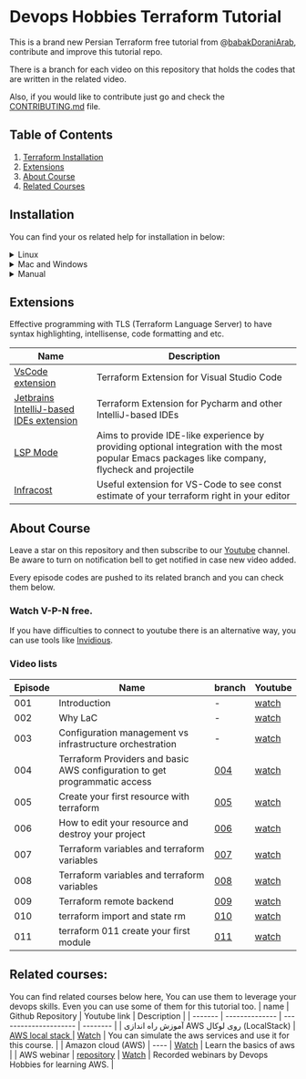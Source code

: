 # Devops Hobbies Terraform Tutorial

This is a brand new Persian Terraform free tutorial from @[babakDoraniArab](https://github.com/babakDoraniArab),
contribute and improve this tutorial repo.

There is a branch for each video on this repository that holds the codes that are written in the related video.

Also, if you would like to contribute just go and check the [CONTRIBUTING.md](./CONTRIBUTING.md) file.

## Table of Contents

1. [Terraform Installation](#installation)
2. [Extensions](#extensions)
3. [About Course](#about-course)
4. [Related Courses](#related-courses)

## Installation

You can find your os related help for installation in below:

<details >
<summary > Linux </summary>

<ul>

<details>
<summary> Debian/Ubuntu </summary>

#### Ubuntu/Debian

Ensure that your system is up to date and you have installed the gnupg, software-properties-common, and curl packages installed. You will use these packages to verify HashiCorp's GPG signature and install HashiCorp's Debian package repository.

```bash
sudo apt-get update && sudo apt-get install -y gnupg software-properties-common
```

Install the HashiCorp GPG key.

```bash
wget -O- https://apt.releases.hashicorp.com/gpg | \
  gpg --dearmor | \
  sudo tee /usr/share/keyrings/hashicorp-archive-keyring.gpg
```

Verify the key's fingerprint.

```bash
   gpg --no-default-keyring \
    --keyring /usr/share/keyrings/hashicorp-archive-keyring.gpg \
    --fingerprint
```

The gpg command will report the key fingerprint:

```
    /usr/share/keyrings/hashicorp-archive-keyring.gpg
    -------------------------------------------------
    pub   rsa4096 XXXX-XX-XX [SC]
          AAAA AAAA AAAA AAAA
    uid           [ unknown] HashiCorp Security (HashiCorp Package Signing) <security+packaging@hashicorp.com>
    sub   rsa4096 XXXX-XX-XX [E]
```

Add the official HashiCorp repository to your system. The lsb_release -cs command finds the distribution release codename for your current system, such as buster, groovy, or sid.

```bash
echo "deb [signed-by=/usr/share/keyrings/hashicorp-archive-keyring.gpg] \
  https://apt.releases.hashicorp.com $(lsb_release -cs) main" | \
  sudo tee /etc/apt/sources.list.d/hashicorp.list
```

Download the package information from HashiCorp.

```bash
sudo apt update
```

Install Terraform from the new repository.

```bash
sudo apt-get install terraform
```

</details>

<details>
<summary> CentOS/RHEL </summary>

Install yum-config-manager to manage your repositories.

```bash
sudo yum install -y yum-utils
```

Use yum-config-manager to add the official HashiCorp Linux repository.

```bash
sudo yum-config-manager --add-repo https://rpm.releases.hashicorp.com/RHEL/hashicorp.repo
```

Install Terraform from the new repository.

```bash
sudo yum -y install terraform
```

</details>
</li>

<details>
<summary>Fedora</summary>

### Fedora

Install `dnf config-manager` to manage your repositories.

```bash
sudo dnf install -y dnf-plugins-core
```

Use `dnf config-manager` to add the official HashiCorp Linux repository.

```bash
sudo dnf config-manager --add-repo https://rpm.releases.hashicorp.com/fedora/hashicorp.repo
```

Install Terraform from the new repository.

```bash
sudo dnf -y install terraform
```

</details>

<details>
<summary> Amazon-linux </summary>

Install yum-config-manager to manage your repositories.

```bash
sudo yum install -y yum-utils
```

Use yum-config-manager to add the official HashiCorp Linux repository.

```bash
sudo yum-config-manager --add-repo https://rpm.releases.hashicorp.com/AmazonLinux/hashicorp.repo
```

Install Terraform from the new repository.

```bash
sudo yum -y install terraform
```

</details>
</ul>
</details>

<details>
<summary> Mac and Windows </summary>

<ul>
<details>
<summary> Homebrew OS X </summary>

First, install the HashiCorp tap, a repository of all our Homebrew packages.

```bash
brew tap hashicorp/tap
```

Now, install Terraform with hashicorp/tap/terraform.

```bash
brew install hashicorp/tap/terraform
```

To update to the latest version of Terraform, first update Homebrew.

```bash
brew update
```

Then, run the upgrade command to download and use the latest Terraform version.

```bash
brew upgrade hashicorp/tap/terraform
```

</details>

<details>
<summary> Chocolatey on Windows </summary>

Chocolatey is a free and open-source package management system for Windows. Install the Terraform package from the command-line.

```cmd
choco install terraform
```

</details>

</ul>

</details>

<details>
<summary> Manual </summary>

To install Terraform, find the [appropriate package](https://developer.hashicorp.com/terraform/downloads) for your system and download it as a zip archive.

After downloading Terraform, unzip the package. Terraform runs as a single binary named `terraform`. Any other files in the package can be safely removed and Terraform will still function.

Finally, make sure that the `terraform` binary is available on your `PATH`. This process will differ depending on your operating system.

<ul>
<details>
<summary> Mac or Linux </summary>

Print a colon-separated list of locations in your PATH.

```bash
echo $PATH
```

Move the Terraform binary to one of the listed locations. This command assumes that the binary is currently in your downloads folder and that your `PATH` includes `/usr/local/bin`, but you can customize it if your locations are different.

```bash
mv ~/Downloads/terraform /usr/local/bin/
```

For more detail about adding binaries to your path, see this [Stack Overflow article](https://stackoverflow.com/questions/14637979/how-to-permanently-set-path-on-linux).

</details>

<details>
<summary> Windows </summary>

[This Stack Overflow article](https://stackoverflow.com/questions/1618280/where-can-i-set-path-to-make-exe-on-windows) contains instructions for setting the PATH on Windows through the user interface.

</details>
</ul>
</details>

## Extensions

Effective programming with TLS (Terraform Language Server) to have syntax highlighting, intellisense, code formatting and etc.

| Name                                                                                                   | Description                                                                                                                                      |
| ------------------------------------------------------------------------------------------------------ | ------------------------------------------------------------------------------------------------------------------------------------------------ |
| [VsCode extension](https://marketplace.visualstudio.com/items?itemName=hashicorp.terraform)            | Terraform Extension for Visual Studio Code                                                                                                       |
| [Jetbrains IntelliJ-based IDEs extension](https://plugins.jetbrains.com/plugin/7808-terraform-and-hcl) | Terraform Extension for Pycharm and other IntelliJ-based IDEs                                                                                    |
| [LSP Mode](https://emacs-lsp.github.io/lsp-mode/page/lsp-terraform-ls/)                                | Aims to provide IDE-like experience by providing optional integration with the most popular Emacs packages like company, flycheck and projectile |
| [Infracost](https://www.infracost.io/docs/integrations/vscode/)                                        | Useful extension for VS-Code to see const estimate of your terraform right in your editor                                                        |

## About Course

Leave a star on this repository and then subscribe to our [Youtube](https://www.youtube.com/@devopshobbies) channel. Be aware to turn on notification bell to get notified in case new video added.

Every episode codes are pushed to its related branch and you can check them below.

### Watch V-P-N free.

If you have difficulties to connect to youtube there is an alternative way, you can use tools like [Invidious](https://inv.bp.projectsegfau.lt/feed/popular).

### Video lists

| Episode | Name                                                                       | branch                                                               | Youtube                               |
| ------- | -------------------------------------------------------------------------- | -------------------------------------------------------------------- | ------------------------------------- |
| 001     | Introduction                                                               | -                                                                    | [watch](https://youtu.be/aFk04rQWvOM) |
| 002     | Why LaC                                                                    | -                                                                    | [watch](https://youtu.be/Ta-gJecexlg) |
| 003     | Configuration management vs infrastructure orchestration                   | -                                                                    | [watch](https://youtu.be/n_DckVP5nJQ) |
| 004     | Terraform Providers and basic AWS configuration to get programmatic access | [004](https://github.com/devopshobbies/terraform-tutorial/tree/v004) | [watch](https://youtu.be/KFg3jDemBF4) |
| 005     | Create your first resource with terraform                                  | [005](https://github.com/devopshobbies/terraform-tutorial/tree/v005) | [watch](https://youtu.be/tM8eNLZTfKg) |
| 006     | How to edit your resource and destroy your project                         | [006](https://github.com/devopshobbies/terraform-tutorial/tree/v006) | [watch](https://youtu.be/ugP6cx2jibI) |
| 007     | Terraform variables and terraform variables                                | [007](https://github.com/devopshobbies/terraform-tutorial/tree/v007) | [watch](https://youtu.be/BOZZzbv1ubc) |
| 008     | Terraform variables and terraform variables                                | [008](https://github.com/devopshobbies/terraform-tutorial/tree/v008) | [watch](https://youtu.be/RV3OkiYKojk) |
| 009     | Terraform remote backend                                                   | [009](https://github.com/devopshobbies/terraform-tutorial/tree/v009) | [watch](https://youtu.be/yZQdhRil6TM) |
| 010     | terraform import and state rm                                              | [010](https://github.com/devopshobbies/terraform-tutorial/tree/v010) | [watch](https://youtu.be/CBHYhMlq6Qc) |
| 011     | terraform 011 create your first module                                     | [011](https://github.com/devopshobbies/terraform-tutorial/tree/v011) | [watch](https://youtu.be/kJnmaVRbLdI) |

## Related courses:

You can find related courses below here, You can use them to leverage your devops skills. Even you can use some of them for this tutorial too.
| name | Github Repository | Youtube link | Description |
| ------- | -------------- | --------------------- | -------- |
| آموزش راه اندازی AWS روی لوکال (LocalStack) | [ AWS local stack ](https://github.com/devopshobbies/aws-localstack-lab) | [Watch](https://youtu.be/Te4MxcLyaUI) | You can simulate the aws services and use it for this course. |
| Amazon cloud (AWS) | ---- | [Watch](https://youtube.com/playlist?list=PLYrn63eEqAzYkIa-FUZ2Jaq94ac9qlS0l) | Learn the basics of aws |
| AWS webinar | [repository](https://github.com/devopshobbies/aws-webinar) | [Watch](https://youtube.com/playlist?list=PLYrn63eEqAzaCqGENAmDSrLwpTxQV0RIx) | Recorded webinars by Devops Hobbies for learning AWS. |

